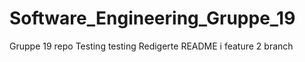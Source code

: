 # Software_Engineering_Gruppe_19
Gruppe 19 repo
Testing testing
Redigerte README i feature 2 branch
